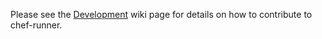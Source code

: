 Please see the [Development](https://github.com/mlafeldt/chef-runner/wiki/Development)
wiki page for details on how to contribute to chef-runner.
